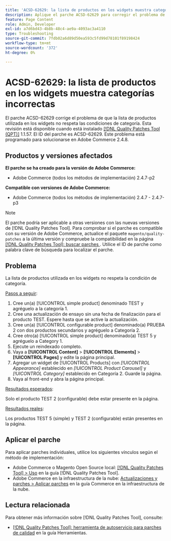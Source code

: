 ```yaml
---
title: 'ACSD-62629: la lista de productos en los widgets muestra categorías incorrectas'
description: Aplique el parche ACSD-62629 para corregir el problema de Adobe Commerce en el que una lista de productos utilizada en widgets no respeta las condiciones de categoría.
feature: Page Content
role: Admin, Developer
exl-id: a7d6bd43-4b8b-48c4-ae9a-4093ac3a4110
type: Troubleshooting
source-git-commit: 7fdb02a6d89d50ea593c5fd99d78101f89198424
workflow-type: tm+mt
source-wordcount: '372'
ht-degree: 0%

---
```


# ACSD-62629: la lista de productos en los widgets muestra categorías incorrectas

El parche ACSD-62629 corrige el problema de que la lista de productos utilizada en los widgets no respeta las condiciones de categoría. Esta revisión está disponible cuando está instalado [[!DNL Quality Patches Tool (QPT)]](/help/tools/quality-patches-tool/quality-patches-tool-to-self-serve-quality-patches.md) 1.1.57. El ID del parche es ACSD-62629. Este problema está programado para solucionarse en Adobe Commerce 2.4.8.

## Productos y versiones afectados

**El parche se ha creado para la versión de Adobe Commerce:**

* Adobe Commerce (todos los métodos de implementación) 2.4.7-p2

**Compatible con versiones de Adobe Commerce:**

* Adobe Commerce (todos los métodos de implementación) 2.4.7 - 2.4.7-p3

>[!NOTE]
>
>El parche podría ser aplicable a otras versiones con las nuevas versiones de [!DNL Quality Patches Tool]. Para comprobar si el parche es compatible con su versión de Adobe Commerce, actualice el paquete `magento/quality-patches` a la última versión y compruebe la compatibilidad en la página [[!DNL Quality Patches Tool]: buscar parches ](https://experienceleague.adobe.com/tools/commerce-quality-patches/index.html). Utilice el ID de parche como palabra clave de búsqueda para localizar el parche.

## Problema

La lista de productos utilizada en los widgets no respeta la condición de categoría.

<u>Pasos a seguir</u>:

1. Cree un(a) [!UICONTROL simple product] denominado TEST y agréguelo a la categoría 1.
1. Cree una actualización de ensayo sin una fecha de finalización para el producto TEST. Espere hasta que se active la actualización.
1. Cree un(a) [!UICONTROL configurable product] denominado(a) PRUEBA 2 con dos productos secundarios y agréguelo a Categoría 2.
1. Cree otro(a) [!UICONTROL simple product] denominado(a) TEST 5 y agréguelo a Category 1.
1. Ejecute un reindexado completo.
1. Vaya a **[!UICONTROL Content]** > **[!UICONTROL Elements]** > **[!UICONTROL Pages]** y edite la página principal.
1. Agregar un widget de [!UICONTROL Products] con *[!UICONTROL Appearance]* establecido en *[!UICONTROL Product Carousel]* y *[!UICONTROL Category]* establecido en Categoría 2. Guarde la página.
1. Vaya al front-end y abra la página principal.

<u>Resultados esperados</u>:

Solo el producto TEST 2 (configurable) debe estar presente en la página.

<u>Resultados reales</u>:

Los productos TEST 5 (simple) y TEST 2 (configurable) están presentes en la página.

## Aplicar el parche

Para aplicar parches individuales, utilice los siguientes vínculos según el método de implementación:

* Adobe Commerce o Magento Open Source local: [[!DNL Quality Patches Tool] > Uso](/help/tools/quality-patches-tool/usage.md) en la guía [!DNL Quality Patches Tool].
* Adobe Commerce en la infraestructura de la nube: [Actualizaciones y parches > Aplicar parches](https://experienceleague.adobe.com/docs/commerce-cloud-service/user-guide/develop/upgrade/apply-patches.html) en la guía Commerce en la infraestructura de la nube.


## Lectura relacionada

Para obtener más información sobre [!DNL Quality Patches Tool], consulte:

* [[!DNL Quality Patches Tool]: herramienta de autoservicio para parches de calidad](/help/tools/quality-patches-tool/quality-patches-tool-to-self-serve-quality-patches.md) en la guía Herramientas.
